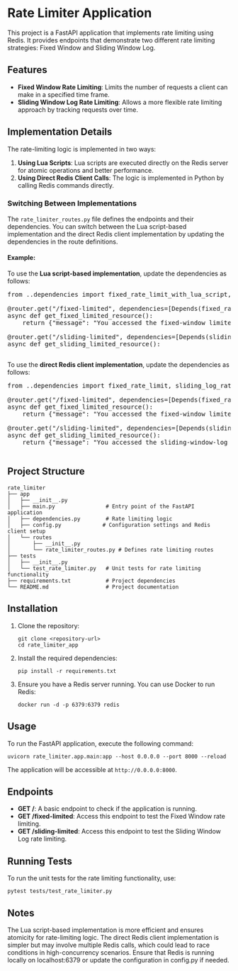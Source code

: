 # Rate Limiter Application

This project is a FastAPI application that implements rate limiting using Redis. It provides endpoints that demonstrate two different rate limiting strategies: Fixed Window and Sliding Window Log.

## Features

- **Fixed Window Rate Limiting**: Limits the number of requests a client can make in a specified time frame.
- **Sliding Window Log Rate Limiting**: Allows a more flexible rate limiting approach by tracking requests over time.

## Implementation Details

The rate-limiting logic is implemented in two ways:
1. **Using Lua Scripts**: Lua scripts are executed directly on the Redis server for atomic operations and better performance.
2. **Using Direct Redis Client Calls**: The logic is implemented in Python by calling Redis commands directly.

### Switching Between Implementations

The `rate_limiter_routes.py` file defines the endpoints and their dependencies. You can switch between the Lua script-based implementation and the direct Redis client implementation by updating the dependencies in the route definitions.

#### Example:

To use the **Lua script-based implementation**, update the dependencies as follows:
<pre>
from ..dependencies import fixed_rate_limit_with_lua_script, sliding_log_rate_limit_with_lua_script

@router.get("/fixed-limited", dependencies=[Depends(fixed_rate_limit_with_lua_script)])
async def get_fixed_limited_resource():
    return {"message": "You accessed the fixed-window limited resource!"}

@router.get("/sliding-limited", dependencies=[Depends(sliding_log_rate_limit_with_lua_script)])
async def get_sliding_limited_resource():

</pre>

To use the **direct Redis client implementation**, update the dependencies as follows:
<pre>
from ..dependencies import fixed_rate_limit, sliding_log_rate_limit

@router.get("/fixed-limited", dependencies=[Depends(fixed_rate_limit)])
async def get_fixed_limited_resource():
    return {"message": "You accessed the fixed-window limited resource!"}

@router.get("/sliding-limited", dependencies=[Depends(sliding_log_rate_limit)])
async def get_sliding_limited_resource():
    return {"message": "You accessed the sliding-window-log limited resource!"}

</pre>


## Project Structure

```
rate_limiter   
├── app
│   ├── __init__.py
│   ├── main.py                # Entry point of the FastAPI application
│   ├── dependencies.py        # Rate limiting logic
│   ├── config.py             # Configuration settings and Redis client setup
│   └── routes
│       ├── __init__.py
│       └── rate_limiter_routes.py # Defines rate limiting routes
├── tests
│   ├── __init__.py
│   └── test_rate_limiter.py   # Unit tests for rate limiting functionality
├── requirements.txt           # Project dependencies
└── README.md                  # Project documentation
```

## Installation

1. Clone the repository:
   ```
   git clone <repository-url>
   cd rate_limiter_app
   ```

2. Install the required dependencies:
   ```
   pip install -r requirements.txt
   ```

3. Ensure you have a Redis server running. You can use Docker to run Redis:
   ```
   docker run -d -p 6379:6379 redis
   ```

## Usage

To run the FastAPI application, execute the following command:
```
uvicorn rate_limiter.app.main:app --host 0.0.0.0 --port 8000 --reload
```

The application will be accessible at `http://0.0.0.0:8000`.

## Endpoints

- **GET /**: A basic endpoint to check if the application is running.
- **GET /fixed-limited**: Access this endpoint to test the Fixed Window rate limiting.
- **GET /sliding-limited**: Access this endpoint to test the Sliding Window Log rate limiting.

## Running Tests

To run the unit tests for the rate limiting functionality, use:
```
pytest tests/test_rate_limiter.py
```

## Notes
The Lua script-based implementation is more efficient and ensures atomicity for rate-limiting logic.
The direct Redis client implementation is simpler but may involve multiple Redis calls, which could lead to race conditions in high-concurrency scenarios.
Ensure that Redis is running locally on localhost:6379 or update the configuration in config.py if needed.

